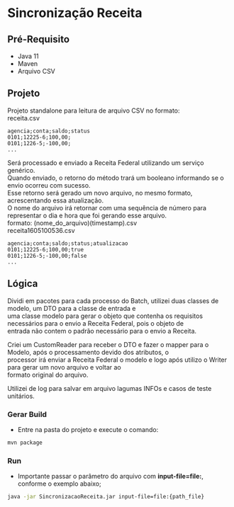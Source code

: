 # Sincronização Receita

## Pré-Requisito
 * Java 11
 * Maven
 * Arquivo CSV
 
## Projeto
Projeto standalone para leitura de arquivo CSV no formato:  
receita.csv
```csv
agencia;conta;saldo;status
0101;12225-6;100,00;
0101;1226-5;-100,00;  
...
```
 
Será processado e enviado a Receita Federal utilizando um serviço genérico.  
Quando enviado, o retorno do método trará um booleano informando se o envio ocorreu com sucesso.  
Esse retorno será gerado um novo arquivo, no mesmo formato, acrescentando essa atualização.  
O nome do arquivo irá retornar com uma sequência de número para representar o dia e hora que foi gerando esse arquivo.  
formato: (nome_do_arquivo)(timestamp).csv  
receita1605100536.csv
```csv
agencia;conta;saldo;status;atualizacao
0101;12225-6;100,00;true
0101;1226-5;-100,00;false
...
``` 

## Lógica
Dividi em pacotes para cada processo do Batch, utilizei duas classes de modelo, um DTO para a classe de entrada e  
uma classe modelo para gerar o objeto que contenha os requisitos necessários para o envio a Receita Federal, pois o objeto de  
entrada não contem o padrão necessário para o envio a Receita.

Criei um CustomReader para receber o DTO e fazer o mapper para o Modelo, após o processamento devido dos atributos, o  
processor irá enviar a Receita Federal o modelo e logo após utilizo o Writer para gerar um novo arquivo e voltar ao  
formato original do arquivo.

Utilizei de log para salvar em arquivo lagumas INFOs e casos de teste unitários.


### Gerar Build
 * Entre na pasta do projeto e execute o comando:
```sh
mvn package
```

### Run
 * Importante passar o parâmetro do arquivo com **input-file=file:**, conforme o exemplo abaixo;
```sh
java -jar SincronizacaoReceita.jar input-file=file:{path_file}
```